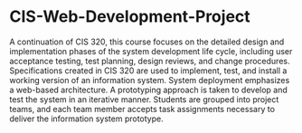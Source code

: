 # CIS-Web-Development-Project
A continuation of CIS 320, this course focuses on the detailed design and implementation phases of the system development life cycle, including user acceptance testing, test planning, design reviews, and change procedures. Specifications created in CIS 320 are used to implement, test, and install a working version of an information system. System deployment emphasizes a web-based architecture. A prototyping approach is taken to develop and test the system in an iterative manner. Students are grouped into project teams, and each team member accepts task assignments necessary to deliver the information system prototype.
